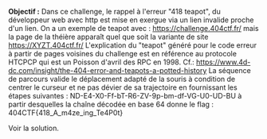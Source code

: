 **Objectif :** Dans ce challenge, le rappel à l'erreur "418 teapot", du développeur web avec http est mise en exergue via un lien invalide proche d'un lien.
On a un exemple de teapot avec : https://challenge.404ctf.fr/ mais la page de la théière apparaît quel que soit la variante de site https://XYZT.404ctf.fr/
L'explication du "teapot" généré pour le code erreur à partir de pages voisines du challenge est en référence au protocole HTCPCP qui est un Poisson d'avril des RPC en 1998.
Cf.: https://www.4d-dc.com/insight/the-404-error-and-teapots-a-potted-history
La séquence de parcours valide le déplacement adapté de la souris à condition de centrer le curseur et ne pas dévier de sa trajectoire en fournissant les étapes suivantes : 
ND-E4-X0-Ff-bT-R6-ZV-9p-bm-df-VG-U0-UD-BU à partir desquelles la chaîne décodée en base 64 donne le flag : 404CTF{418_A_m4ze_ing_Te4P0t}

Voir la solution.
